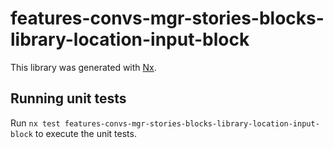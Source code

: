 # features-convs-mgr-stories-blocks-library-location-input-block

This library was generated with [Nx](https://nx.dev).

## Running unit tests

Run `nx test features-convs-mgr-stories-blocks-library-location-input-block` to execute the unit tests.
